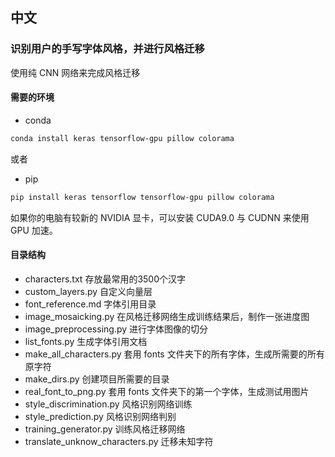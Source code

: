 ## 中文

### 识别用户的手写字体风格，并进行风格迁移

使用纯 CNN 网络来完成风格迁移

#### 需要的环境

-   conda

```bash
conda install keras tensorflow-gpu pillow colorama
```

或者

-   pip

```bash
pip install keras tensorflow tensorflow-gpu pillow colorama
```

如果你的电脑有较新的 NVIDIA 显卡，可以安装 CUDA9.0 与 CUDNN 来使用 GPU 加速。

#### 目录结构

-   characters.txt 存放最常用的3500个汉字
-   custom_layers.py 自定义向量层
-   font_reference.md 字体引用目录
-   image_mosaicking.py 在风格迁移网络生成训练结果后，制作一张进度图
-   image_preprocessing.py 进行字体图像的切分
-   list_fonts.py 生成字体引用文档
-   make_all_characters.py 套用 fonts 文件夹下的所有字体，生成所需要的所有原字符
-   make_dirs.py 创建项目所需要的目录
-   real_font_to_png.py 套用 fonts 文件夹下的第一个字体，生成测试用图片
-   style_discrimination.py 风格识别网络训练
-   style_prediction.py 风格识别网络判别
-   training_generator.py 训练风格迁移网络
-   translate_unknow_characters.py 迁移未知字符
